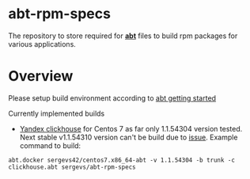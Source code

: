 # abt-rpm-specs
The repository to store required for [**abt**](https://github.com/sergevs/abt) files to build rpm packages for various applications.

# Overview
Please setup build environment according to [abt getting started](https://github.com/sergevs/abt#getting-started)

Currently implemented builds
  * [Yandex clickhouse](https://github.com/yandex/ClickHouse) for Centos 7
  as far only 1.1.54304 version tested. Next stable v1.1.54310 version can't be build due to [issue](https://github.com/yandex/ClickHouse/issues/1461). Example command to build:
  ```
  abt.docker sergevs42/centos7.x86_64-abt -v 1.1.54304 -b trunk -c clickhouse.abt sergevs/abt-rpm-specs
  ```

   

